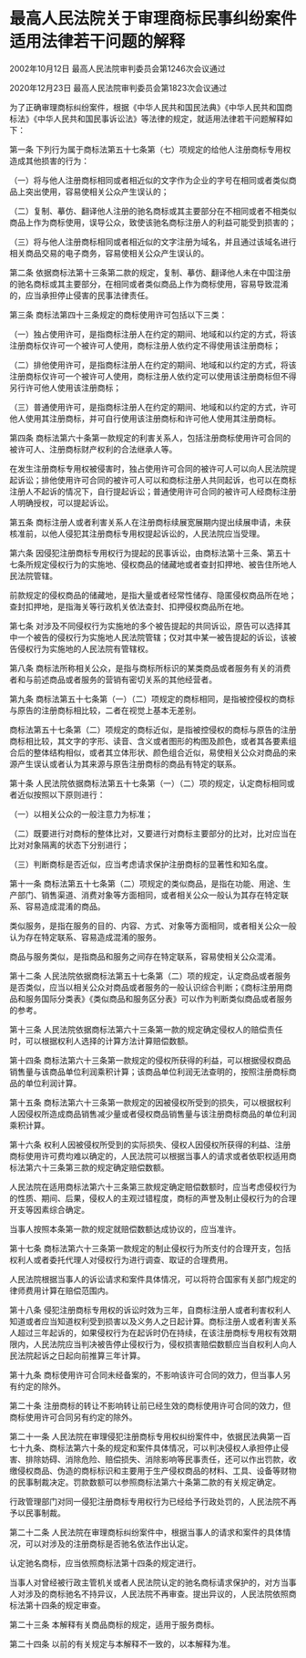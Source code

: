 # 最高人民法院关于审理商标民事纠纷案件适用法律若干问题的解释

2002年10月12日 最高人民法院审判委员会第1246次会议通过

2020年12月23日 最高人民法院审判委员会第1823次会议通过

<!-- INFO END -->

为了正确审理商标纠纷案件，根据《中华人民共和国民法典》《中华人民共和国商标法》《中华人民共和国民事诉讼法》等法律的规定，就适用法律若干问题解释如下：

第一条 下列行为属于商标法第五十七条第（七）项规定的给他人注册商标专用权造成其他损害的行为：

（一）将与他人注册商标相同或者相近似的文字作为企业的字号在相同或者类似商品上突出使用，容易使相关公众产生误认的；

（二）复制、摹仿、翻译他人注册的驰名商标或其主要部分在不相同或者不相类似商品上作为商标使用，误导公众，致使该驰名商标注册人的利益可能受到损害的；

（三）将与他人注册商标相同或者相近似的文字注册为域名，并且通过该域名进行相关商品交易的电子商务，容易使相关公众产生误认的。

第二条 依据商标法第十三条第二款的规定，复制、摹仿、翻译他人未在中国注册的驰名商标或其主要部分，在相同或者类似商品上作为商标使用，容易导致混淆的，应当承担停止侵害的民事法律责任。

第三条 商标法第四十三条规定的商标使用许可包括以下三类：

（一）独占使用许可，是指商标注册人在约定的期间、地域和以约定的方式，将该注册商标仅许可一个被许可人使用，商标注册人依约定不得使用该注册商标；

（二）排他使用许可，是指商标注册人在约定的期间、地域和以约定的方式，将该注册商标仅许可一个被许可人使用，商标注册人依约定可以使用该注册商标但不得另行许可他人使用该注册商标；

（三）普通使用许可，是指商标注册人在约定的期间、地域和以约定的方式，许可他人使用其注册商标，并可自行使用该注册商标和许可他人使用其注册商标。

第四条 商标法第六十条第一款规定的利害关系人，包括注册商标使用许可合同的被许可人、注册商标财产权利的合法继承人等。

在发生注册商标专用权被侵害时，独占使用许可合同的被许可人可以向人民法院提起诉讼；排他使用许可合同的被许可人可以和商标注册人共同起诉，也可以在商标注册人不起诉的情况下，自行提起诉讼；普通使用许可合同的被许可人经商标注册人明确授权，可以提起诉讼。

第五条 商标注册人或者利害关系人在注册商标续展宽展期内提出续展申请，未获核准前，以他人侵犯其注册商标专用权提起诉讼的，人民法院应当受理。

第六条 因侵犯注册商标专用权行为提起的民事诉讼，由商标法第十三条、第五十七条所规定侵权行为的实施地、侵权商品的储藏地或者查封扣押地、被告住所地人民法院管辖。

前款规定的侵权商品的储藏地，是指大量或者经常性储存、隐匿侵权商品所在地；查封扣押地，是指海关等行政机关依法查封、扣押侵权商品所在地。

第七条 对涉及不同侵权行为实施地的多个被告提起的共同诉讼，原告可以选择其中一个被告的侵权行为实施地人民法院管辖；仅对其中某一被告提起的诉讼，该被告侵权行为实施地的人民法院有管辖权。

第八条 商标法所称相关公众，是指与商标所标识的某类商品或者服务有关的消费者和与前述商品或者服务的营销有密切关系的其他经营者。

第九条 商标法第五十七条第（一）（二）项规定的商标相同，是指被控侵权的商标与原告的注册商标相比较，二者在视觉上基本无差别。

商标法第五十七条第（二）项规定的商标近似，是指被控侵权的商标与原告的注册商标相比较，其文字的字形、读音、含义或者图形的构图及颜色，或者其各要素组合后的整体结构相似，或者其立体形状、颜色组合近似，易使相关公众对商品的来源产生误认或者认为其来源与原告注册商标的商品有特定的联系。

第十条 人民法院依据商标法第五十七条第（一）（二）项的规定，认定商标相同或者近似按照以下原则进行：

（一）以相关公众的一般注意力为标准；

（二）既要进行对商标的整体比对，又要进行对商标主要部分的比对，比对应当在比对对象隔离的状态下分别进行；

（三）判断商标是否近似，应当考虑请求保护注册商标的显著性和知名度。

第十一条 商标法第五十七条第（二）项规定的类似商品，是指在功能、用途、生产部门、销售渠道、消费对象等方面相同，或者相关公众一般认为其存在特定联系、容易造成混淆的商品。

类似服务，是指在服务的目的、内容、方式、对象等方面相同，或者相关公众一般认为存在特定联系、容易造成混淆的服务。

商品与服务类似，是指商品和服务之间存在特定联系，容易使相关公众混淆。

第十二条 人民法院依据商标法第五十七条第（二）项的规定，认定商品或者服务是否类似，应当以相关公众对商品或者服务的一般认识综合判断；《商标注册用商品和服务国际分类表》《类似商品和服务区分表》可以作为判断类似商品或者服务的参考。

第十三条 人民法院依据商标法第六十三条第一款的规定确定侵权人的赔偿责任时，可以根据权利人选择的计算方法计算赔偿数额。

第十四条 商标法第六十三条第一款规定的侵权所获得的利益，可以根据侵权商品销售量与该商品单位利润乘积计算；该商品单位利润无法查明的，按照注册商标商品的单位利润计算。

第十五条 商标法第六十三条第一款规定的因被侵权所受到的损失，可以根据权利人因侵权所造成商品销售减少量或者侵权商品销售量与该注册商标商品的单位利润乘积计算。

第十六条 权利人因被侵权所受到的实际损失、侵权人因侵权所获得的利益、注册商标使用许可费均难以确定的，人民法院可以根据当事人的请求或者依职权适用商标法第六十三条第三款的规定确定赔偿数额。

人民法院在适用商标法第六十三条第三款规定确定赔偿数额时，应当考虑侵权行为的性质、期间、后果，侵权人的主观过错程度，商标的声誉及制止侵权行为的合理开支等因素综合确定。

当事人按照本条第一款的规定就赔偿数额达成协议的，应当准许。

第十七条 商标法第六十三条第一款规定的制止侵权行为所支付的合理开支，包括权利人或者委托代理人对侵权行为进行调查、取证的合理费用。

人民法院根据当事人的诉讼请求和案件具体情况，可以将符合国家有关部门规定的律师费用计算在赔偿范围内。

第十八条 侵犯注册商标专用权的诉讼时效为三年，自商标注册人或者利害权利人知道或者应当知道权利受到损害以及义务人之日起计算。商标注册人或者利害关系人超过三年起诉的，如果侵权行为在起诉时仍在持续，在该注册商标专用权有效期限内，人民法院应当判决被告停止侵权行为，侵权损害赔偿数额应当自权利人向人民法院起诉之日起向前推算三年计算。

第十九条 商标使用许可合同未经备案的，不影响该许可合同的效力，但当事人另有约定的除外。

第二十条 注册商标的转让不影响转让前已经生效的商标使用许可合同的效力，但商标使用许可合同另有约定的除外。

第二十一条 人民法院在审理侵犯注册商标专用权纠纷案件中，依据民法典第一百七十九条、商标法第六十条的规定和案件具体情况，可以判决侵权人承担停止侵害、排除妨碍、消除危险、赔偿损失、消除影响等民事责任，还可以作出罚款，收缴侵权商品、伪造的商标标识和主要用于生产侵权商品的材料、工具、设备等财物的民事制裁决定。罚款数额可以参照商标法第六十条第二款的有关规定确定。

行政管理部门对同一侵犯注册商标专用权行为已经给予行政处罚的，人民法院不再予以民事制裁。

第二十二条 人民法院在审理商标纠纷案件中，根据当事人的请求和案件的具体情况，可以对涉及的注册商标是否驰名依法作出认定。

认定驰名商标，应当依照商标法第十四条的规定进行。

当事人对曾经被行政主管机关或者人民法院认定的驰名商标请求保护的，对方当事人对涉及的商标驰名不持异议，人民法院不再审查。提出异议的，人民法院依照商标法第十四条的规定审查。

第二十三条 本解释有关商品商标的规定，适用于服务商标。

第二十四条 以前的有关规定与本解释不一致的，以本解释为准。